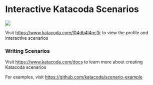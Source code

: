 # Interactive Katacoda Scenarios

[![](http://shields.katacoda.com/katacoda/l04db4l4nc3r/count.svg)](https://www.katacoda.com/l04db4l4nc3r "Get your profile on Katacoda.com")

Visit https://www.katacoda.com/l04db4l4nc3r to view the profile and interactive scenarios

### Writing Scenarios
Visit https://www.katacoda.com/docs to learn more about creating Katacoda scenarios

For examples, visit https://github.com/katacoda/scenario-example
